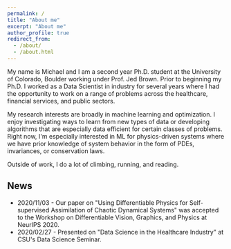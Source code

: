 ```yaml
---
permalink: /
title: "About me"
excerpt: "About me"
author_profile: true
redirect_from: 
  - /about/
  - /about.html
---
```


My name is Michael and I am a second year Ph.D. student at the University of Colorado, Boulder working under Prof. Jed Brown. Prior to beginning my Ph.D. I worked as a Data Scientist in industry for several years where I had the opportunity to work on a range of problems across the healthcare, financial services, and public sectors.

My research interests are broadly in machine learning and optimization. I enjoy investigating ways to learn from new types of data or developing algorithms that are especially data efficient for certain classes of problems. Right now, I'm especially interested in ML for physics-driven systems where we have prior knowledge of system behavior in the form of PDEs, invariances, or conservation laws. 

Outside of work, I do a lot of climbing, running, and reading. 

News
------
* 2020/11/03 - Our paper on "Using Differentiable Physics for Self-supervised Assimilation of Chaotic Dynamical Systems" was accepted to the Workshop on Differentiable Vision, Graphics, and Physics at NeurIPS 2020. 
* 2020/02/27 - Presented on "Data Science in the Healthcare Industry" at CSU's Data Science Seminar.
